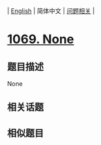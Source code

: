 
| [English](README_EN.md) | 简体中文 | [问题相关](QUESTION.md) |
# [1069. None](https://leetcode-cn.com/problems/product-sales-analysis-ii/)
## 题目描述
None
## 相关话题

## 相似题目

